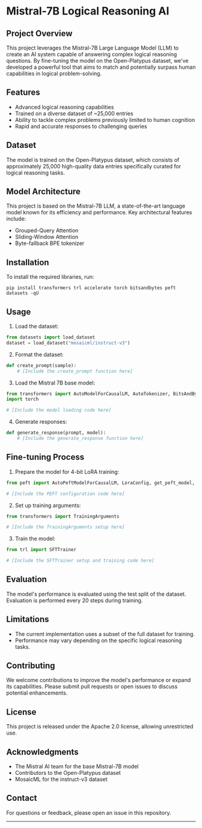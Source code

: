 
# Mistral-7B Logical Reasoning AI

## Project Overview

This project leverages the Mistral-7B Large Language Model (LLM) to create an AI system capable of answering complex logical reasoning questions. By fine-tuning the model on the Open-Platypus dataset, we've developed a powerful tool that aims to match and potentially surpass human capabilities in logical problem-solving.

## Features

- Advanced logical reasoning capabilities
- Trained on a diverse dataset of ~25,000 entries
- Ability to tackle complex problems previously limited to human cognition
- Rapid and accurate responses to challenging queries

## Dataset

The model is trained on the Open-Platypus dataset, which consists of approximately 25,000 high-quality data entries specifically curated for logical reasoning tasks.

## Model Architecture

This project is based on the Mistral-7B LLM, a state-of-the-art language model known for its efficiency and performance. Key architectural features include:

- Grouped-Query Attention
- Sliding-Window Attention
- Byte-fallback BPE tokenizer

## Installation

To install the required libraries, run:

```
pip install transformers trl accelerate torch bitsandbytes peft datasets -qU
```

## Usage

1. Load the dataset:
```python
from datasets import load_dataset
dataset = load_dataset("mosaicml/instruct-v3")
```

2. Format the dataset:
```python
def create_prompt(sample):
    # [Include the create_prompt function here]
```

3. Load the Mistral 7B base model:
```python
from transformers import AutoModelForCausalLM, AutoTokenizer, BitsAndBytesConfig
import torch

# [Include the model loading code here]
```

4. Generate responses:
```python
def generate_response(prompt, model):
    # [Include the generate_response function here]
```

## Fine-tuning Process

1. Prepare the model for 4-bit LoRA training:
```python
from peft import AutoPeftModelForCausalLM, LoraConfig, get_peft_model, prepare_model_for_kbit_training

# [Include the PEFT configuration code here]
```

2. Set up training arguments:
```python
from transformers import TrainingArguments

# [Include the TrainingArguments setup here]
```

3. Train the model:
```python
from trl import SFTTrainer

# [Include the SFTTrainer setup and training code here]
```

## Evaluation

The model's performance is evaluated using the test split of the dataset. Evaluation is performed every 20 steps during training.

## Limitations

- The current implementation uses a subset of the full dataset for training.
- Performance may vary depending on the specific logical reasoning tasks.

## Contributing

We welcome contributions to improve the model's performance or expand its capabilities. Please submit pull requests or open issues to discuss potential enhancements.

## License

This project is released under the Apache 2.0 license, allowing unrestricted use.

## Acknowledgments

- The Mistral AI team for the base Mistral-7B model
- Contributors to the Open-Platypus dataset
- MosaicML for the instruct-v3 dataset

## Contact

For questions or feedback, please open an issue in this repository.

---

